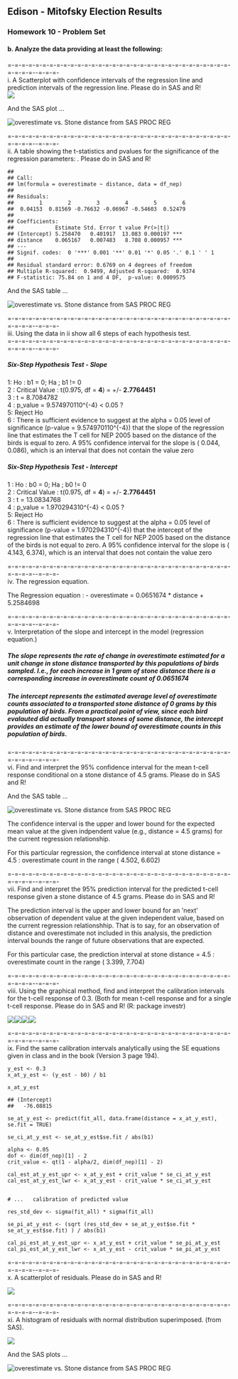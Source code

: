 Edison - Mitofsky Election Results
----------------------------------

### Homework 10 - Problem Set

#### b. Analyze the data providing at least the following:

=-=-=-=-=-=-=-=-=-=-=-=-=-=-=-=-=-=-=-=-=-=-=-=-=-=-=-=-=-=-=-=-=-=-=-=--=-=-=-  
i. A Scatterplot with confidence intervals of the regression line and
prediction intervals of the regression line. Please do in SAS and R!  
![](NEP_2005_files/figure-markdown_strict/unnamed-chunk-1-1.png)

And the SAS plot ...

![overestimate vs. Stone distance from SAS PROC REG]()

=-=-=-=-=-=-=-=-=-=-=-=-=-=-=-=-=-=-=-=-=-=-=-=-=-=-=-=-=-=-=-=-=-=-=-=--=-=-=-  
ii. A table showing the t-statistics and pvalues for the significance of
the regression parameters: . Please do in SAS and R!

    ## 
    ## Call:
    ## lm(formula = overestimate ~ distance, data = df_nep)
    ## 
    ## Residuals:
    ##        1        2        3        4        5        6 
    ##  0.04153  0.81569 -0.76632 -0.06967 -0.54603  0.52479 
    ## 
    ## Coefficients:
    ##             Estimate Std. Error t value Pr(>|t|)    
    ## (Intercept) 5.258470   0.401917  13.083 0.000197 ***
    ## distance    0.065167   0.007483   8.708 0.000957 ***
    ## ---
    ## Signif. codes:  0 '***' 0.001 '**' 0.01 '*' 0.05 '.' 0.1 ' ' 1
    ## 
    ## Residual standard error: 0.6769 on 4 degrees of freedom
    ## Multiple R-squared:  0.9499, Adjusted R-squared:  0.9374 
    ## F-statistic: 75.84 on 1 and 4 DF,  p-value: 0.0009575

And the SAS table ...

![overestimate vs. Stone distance from SAS PROC REG]()

=-=-=-=-=-=-=-=-=-=-=-=-=-=-=-=-=-=-=-=-=-=-=-=-=-=-=-=-=-=-=-=-=-=-=-=--=-=-=-  
iii. Using the data in ii show all 6 steps of each hypothesis test.  
=-=-=-=-=-=-=-=-=-=-=-=-=-=-=-=-=-=-=-=-=-=-=-=-=-=-=-=-=-=-=-=-=-=-=-=--=-=-=-

##### **Six-Step Hypothesis Test - Slope**

1: Ho : b1 = 0; Ha ; b1 != 0  
2 : Critical Value : t(0.975, df = **4**) = +/- **2.7764451**  
3 : t = 8.7084782  
4 : p\_value = 9.574970110^{-4} &lt; 0.05 ?  
5: Reject Ho  
6 : There is sufficient evidence to suggest at the alpha = 0.05 level of
significance (p-value = 9.574970110^{-4}) that the slope of the
regression line that estimates the T cell for NEP 2005 based on the
distance of the birds is equal to zero. A 95% confidence interval for
the slope is ( 0.044, 0.086), which is an interval that does not contain
the value zero

##### **Six-Step Hypothesis Test - Intercept**

1 : Ho : b0 = 0; Ha ; b0 != 0  
2 : Critical Value : t(0.975, df = **4**) = +/- **2.7764451**  
3 : t = 13.0834768  
4 : p\_value = 1.970294310^{-4} &lt; 0.05 ?  
5: Reject Ho  
6 : There is sufficient evidence to suggest at the alpha = 0.05 level of
significance (p-value = 1.970294310^{-4}) that the intercept of the
regression line that estimates the T cell for NEP 2005 based on the
distance of the birds is not equal to zero. A 95% confidence interval
for the slope is ( 4.143, 6.374), which is an interval that does not
contain the value zero

=-=-=-=-=-=-=-=-=-=-=-=-=-=-=-=-=-=-=-=-=-=-=-=-=-=-=-=-=-=-=-=-=-=-=-=--=-=-=-  
iv. The regression equation.

The Regression equation : - overestimate = 0.0651674 \* distance +
5.2584698

=-=-=-=-=-=-=-=-=-=-=-=-=-=-=-=-=-=-=-=-=-=-=-=-=-=-=-=-=-=-=-=-=-=-=-=--=-=-=-  
v. Interpretation of the slope and intercept in the model (regression
equation.)

##### The slope represents the rate of change in overestimate estimated for a unit change in stone distance transported by this populations of birds sampled. I.e., for each increase in 1 gram of stone distance there is a corresponding increase in overestimate count of 0.0651674

##### The intercept represents the estimated average level of overestimate counts associated to a transported stone distance of 0 grams by this population of birds. From a practical point of view, since each bird evalauted did actually transport stones of some distance, the intercept provides an estimate of the lower bound of overestimate counts in this population of birds.

=-=-=-=-=-=-=-=-=-=-=-=-=-=-=-=-=-=-=-=-=-=-=-=-=-=-=-=-=-=-=-=-=-=-=-=--=-=-=-  
vi. Find and interpret the 95% confidence interval for the mean t-cell
response conditional on a stone distance of 4.5 grams. Please do in SAS
and R!

And the SAS table ...

![overestimate vs. Stone distance from SAS PROC REG]()

The confidence interval is the upper and lower bound for the expected
mean value at the given indpendent value (e.g., distance = 4.5 grams)
for the current regression relationship.

For this particular regression, the confidence interval at stone
distance = 4.5 : overestimate count in the range ( 4.502, 6.602)

=-=-=-=-=-=-=-=-=-=-=-=-=-=-=-=-=-=-=-=-=-=-=-=-=-=-=-=-=-=-=-=-=-=-=-=--=-=-=-  
vii. Find and interpret the 95% prediction interval for the predicted
t-cell response given a stone distance of 4.5 grams. Please do in SAS
and R!

The prediction interval is the upper and lower bound for an 'next'
observation of dependent value at the given independent value, based on
the current regression relationshhip. That is to say, for an observation
of distance and overestimate not included in this analysis, the
prediction interval bounds the range of future observations that are
expected.

For this particular case, the prediction interval at stone distance =
4.5 : overestimate count in the range ( 3.399, 7.704)

=-=-=-=-=-=-=-=-=-=-=-=-=-=-=-=-=-=-=-=-=-=-=-=-=-=-=-=-=-=-=-=-=-=-=-=--=-=-=-  
viii. Using the graphical method, find and interpret the calibration
intervals for the t-cell response of 0.3. (Both for mean t-cell response
and for a single t-cell response. Please do in SAS and R! (R: package
investr)

![](NEP_2005_files/figure-markdown_strict/unnamed-chunk-7-1.png)![](NEP_2005_files/figure-markdown_strict/unnamed-chunk-7-2.png)![](NEP_2005_files/figure-markdown_strict/unnamed-chunk-7-3.png)![](NEP_2005_files/figure-markdown_strict/unnamed-chunk-7-4.png)

=-=-=-=-=-=-=-=-=-=-=-=-=-=-=-=-=-=-=-=-=-=-=-=-=-=-=-=-=-=-=-=-=-=-=-=--=-=-=-  
ix. Find the same calibration intervals analytically using the SE
equations given in class and in the book (Version 3 page 194).

    y_est <- 0.3
    x_at_y_est <- (y_est - b0) / b1

    x_at_y_est

    ## (Intercept) 
    ##   -76.08815

    se_at_y_est <- predict(fit_all, data.frame(distance = x_at_y_est), se.fit = TRUE)

    se_ci_at_y_est <- se_at_y_est$se.fit / abs(b1)

    alpha <- 0.05
    dof <- dim(df_nep)[1] - 2
    crit_value <- qt(1 - alpha/2, dim(df_nep)[1] - 2)

    cal_est_at_y_est_upr <- x_at_y_est + crit_value * se_ci_at_y_est
    cal_est_at_y_est_lwr <- x_at_y_est - crit_value * se_ci_at_y_est


    # ...   calibration of predicted value

    res_std_dev <- sigma(fit_all) * sigma(fit_all)

    se_pi_at_y_est <- (sqrt (res_std_dev + se_at_y_est$se.fit * se_at_y_est$se.fit) ) / abs(b1)

    cal_pi_est_at_y_est_upr <- x_at_y_est + crit_value * se_pi_at_y_est
    cal_pi_est_at_y_est_lwr <- x_at_y_est - crit_value * se_pi_at_y_est

=-=-=-=-=-=-=-=-=-=-=-=-=-=-=-=-=-=-=-=-=-=-=-=-=-=-=-=-=-=-=-=-=-=-=-=--=-=-=-  
x. A scatterplot of residuals. Please do in SAS and R!

![](NEP_2005_files/figure-markdown_strict/unnamed-chunk-9-1.png)

=-=-=-=-=-=-=-=-=-=-=-=-=-=-=-=-=-=-=-=-=-=-=-=-=-=-=-=-=-=-=-=-=-=-=-=--=-=-=-  
xi. A histogram of residuals with normal distribution superimposed.
(from SAS).

![](NEP_2005_files/figure-markdown_strict/unnamed-chunk-10-1.png)

And the SAS plots ...

![overestimate vs. Stone distance from SAS PROC REG]()
